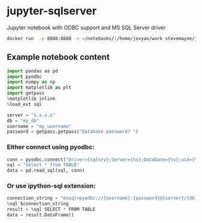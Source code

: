 # jupyter-sqlserver
Jupyter notebook with ODBC support and MS SQL Server driver

```bash
docker run  -p 8888:8888 -v ~/notebooks/:/home/jovyan/work stevemayne/jupyter-sqlserver
```

## Example notebook content

```python
import pandas as pd
import pyodbc
import numpy as np
import matplotlib as plt
import getpass
%matplotlib inline
%load_ext sql

server = "x.x.x.x"
db = "my_db"
username = "my_username"
password = getpass.getpass("Database password? ")
```

### Either connect using pyodbc:
```python
conn = pyodbc.connect("Driver={sqlsrv};Server={%s};Database={%s};uid={%s};pwd={%s}" % (server, db, username, password))
sql = "Select * from TABLE"
data = pd.read_sql(sql, conn)
```

### Or use ipython-sql extension:
```python
connection_string = "mssql+pyodbc://{username}:{password}@{server}/{db}?driver=sqlsrv".format(username=username, password=password, db=db, server=server)
%sql $connection_string
result = %sql SELECT * FROM TABLE
data = result.DataFrame()
```

